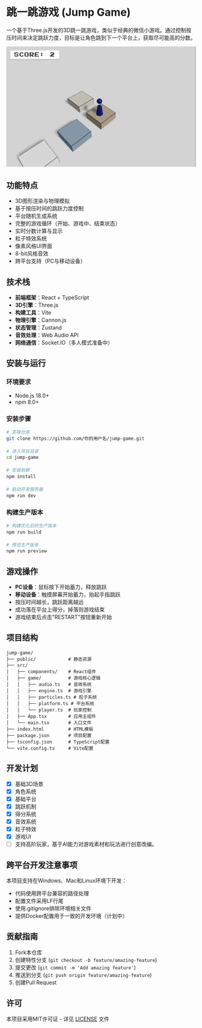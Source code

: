 # 跳一跳游戏 (Jump Game)

一个基于Three.js开发的3D跳一跳游戏，类似于经典的微信小游戏。通过控制按压时间来决定跳跃力度，目标是让角色跳到下一个平台上，获取尽可能高的分数。

![游戏截图](./screenshots/game.png)

## 功能特点

- 3D图形渲染与物理模拟
- 基于按压时间的跳跃力度控制
- 平台随机生成系统
- 完整的游戏循环（开始、游戏中、结束状态）
- 实时分数计算与显示
- 粒子特效系统
- 像素风格UI界面
- 8-bit风格音效
- 跨平台支持（PC与移动设备）

## 技术栈

- **前端框架**：React + TypeScript
- **3D引擎**：Three.js
- **构建工具**：Vite
- **物理引擎**：Cannon.js
- **状态管理**：Zustand
- **音效处理**：Web Audio API
- **网络通信**：Socket.IO（多人模式准备中）

## 安装与运行

### 环境要求

- Node.js 18.0+
- npm 8.0+

### 安装步骤

```bash
# 克隆仓库
git clone https://github.com/你的用户名/jump-game.git

# 进入项目目录
cd jump-game

# 安装依赖
npm install

# 启动开发服务器
npm run dev
```

### 构建生产版本

```bash
# 构建优化后的生产版本
npm run build

# 预览生产版本
npm run preview
```

## 游戏操作

- **PC设备**：鼠标按下开始蓄力，释放跳跃
- **移动设备**：触摸屏幕开始蓄力，抬起手指跳跃
- 按压时间越长，跳跃距离越远
- 成功落在平台上得分，掉落则游戏结束
- 游戏结束后点击"RESTART"按钮重新开始

## 项目结构

```
jump-game/
├── public/            # 静态资源
├── src/
│   ├── components/    # React组件
│   ├── game/          # 游戏核心逻辑
│   │   ├── audio.ts   # 音效系统
│   │   ├── engine.ts  # 游戏引擎
│   │   ├── particles.ts # 粒子系统
│   │   ├── platform.ts # 平台系统
│   │   └── player.ts  # 玩家控制
│   ├── App.tsx        # 应用主组件
│   └── main.tsx       # 入口文件
├── index.html         # HTML模板
├── package.json       # 项目配置
├── tsconfig.json      # TypeScript配置
└── vite.config.ts     # Vite配置
```

## 开发计划

- [x] 基础3D场景
- [x] 角色系统
- [x] 基础平台
- [x] 跳跃机制
- [x] 得分系统
- [x] 音效系统
- [x] 粒子特效
- [x] 游戏UI
- [ ] 支持高阶玩家，基于AI能力对游戏素材和玩法进行创意改编。

## 跨平台开发注意事项

本项目支持在Windows、Mac和Linux环境下开发：

- 代码使用跨平台兼容的路径处理
- 配置文件采用LF行尾
- 使用.gitignore排除环境相关文件
- 提供Docker配置用于一致的开发环境（计划中）

## 贡献指南

1. Fork本仓库
2. 创建特性分支 (`git checkout -b feature/amazing-feature`)
3. 提交更改 (`git commit -m 'Add amazing feature'`)
4. 推送到分支 (`git push origin feature/amazing-feature`)
5. 创建Pull Request

## 许可

本项目采用MIT许可证 - 详见 [LICENSE](LICENSE) 文件
